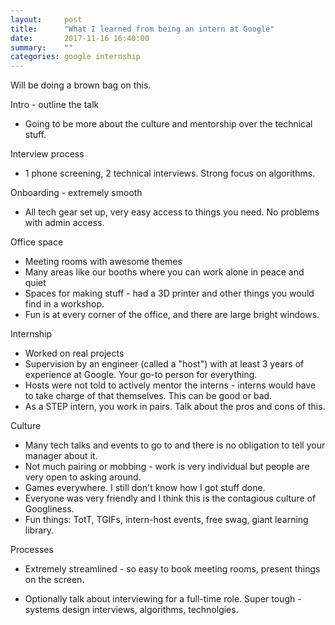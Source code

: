 ```yaml
---
layout:     post
title:      "What I learned from being an intern at Google"
date:       2017-11-16 16:40:00
summary:    "" 
categories: google internship
---
```

Will be doing a brown bag on this.   

Intro - outline the talk
* Going to be more about the culture and mentorship over the technical stuff.  

Interview process
* 1 phone screening, 2 technical interviews. Strong focus on algorithms.  

Onboarding - extremely smooth  
* All tech gear set up, very easy access to things you need. No problems with admin access.  

Office space
* Meeting rooms with awesome themes
* Many areas like our booths where you can work alone in peace and quiet
* Spaces for making stuff - had a 3D printer and other things you would find in a workshop.
* Fun is at every corner of the office, and there are large bright windows.

Internship
* Worked on real projects
* Supervision by an engineer (called a "host") with at least 3 years of experience at Google. Your go-to person for everything.  
* Hosts were not told to actively mentor the interns - interns would have to take charge of that themselves. This can be good or bad.
* As a STEP intern, you work in pairs. Talk about the pros and cons of this.

Culture
* Many tech talks and events to go to and there is no obligation to tell your manager about it.
* Not much pairing or mobbing - work is very individual but people are very open to asking around.
* Games everywhere. I still don't know how I got stuff done.
* Everyone was very friendly and I think this is the contagious culture of Googliness.
* Fun things: TotT, TGIFs, intern-host events, free swag, giant learning library.

Processes
* Extremely streamlined - so easy to book meeting rooms, present things on the screen.  

* Optionally talk about interviewing for a full-time role. Super tough - systems design interviews, algorithms, technolgies.